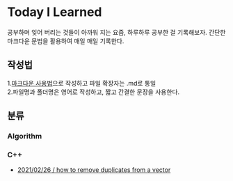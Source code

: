 # Today I Learned
공부하며 잊어 버리는 것들이 아까워 지는 요즘, 하루하루 공부한 걸 기록해보자. 간단한 마크다운 문법을 활용하여 매일 매일 기록한다.
## 작성법 
1.[마크다운 사용법](https://gist.github.com/ihoneymon/652be052a0727ad59601/)으로 작성하고 파일 확장자는 .md로 통일    
2.파일명과 폴더명은 영어로 작성하고, 짧고 간결한 문장을 사용한다.
## 분류
 
### Algorithm

### C++
- [2021/02/26 / how to remove duplicates from a vector](https://github.com/yudonlee/TIL/blob/main/C++/2021_02_26.md, "C++ STL")

